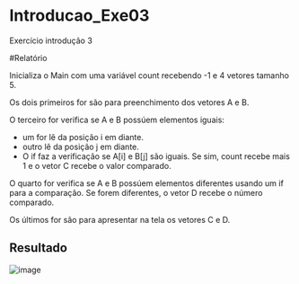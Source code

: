 # Introducao_Exe03
Exercício introdução 3

#Relatório

Inicializa o Main com uma variável count recebendo -1 e 4 vetores tamanho 5.

Os dois primeiros for são para preenchimento dos vetores A e B.

O terceiro for verifica se A e B possúem elementos iguais:
 - um for lê da posição i em diante.
 - outro lê da posição j em diante.
 - O if faz a verificação se A[i] e B[j] são iguais. Se sim, count recebe mais 1 e o vetor C recebe o valor comparado.
 
 O quarto for verifica se A e B possúem elementos diferentes usando um if para a comparação. Se forem diferentes, o vetor D recebe o número comparado.
 
 Os últimos for são para apresentar na tela os vetores C e D.

## Resultado
![image](https://user-images.githubusercontent.com/124919761/229872315-d1cb69ec-c591-4f18-9f7c-a114837043df.png)
